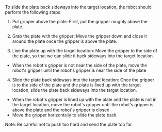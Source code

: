 To slide the plate back sideways into the target location, the robot should perform the following steps:

1. Put gripper above the plate: First, put the gripper roughly above the plate. 

2. Grab the plate with the gripper: Move the gripper down and close it around the plate once the gripper is above the plate.

3. Line the plate up with the target location: Move the gripper to the side of the plate, so that we can slide it back sideways into the target location. 

- When the robot's gripper is not near the side of the plate, move the robot's gripper until the robot's gripper is near the side of the plate

4. Slide the plate back sideways into the target location: Once the gripper is to the side of the plate and the plate is lined up with the target location, slide the plate back sideways into the target location.

- When the robot's gripper is lined up with the plate and the plate is not in the target location, move the robot's gripper until the robot's gripper is above the plate and the robot's gripper is closed
- Move the gripper horizontally to slide the plate back. 

Note: Be careful not to push too hard and send the plate too far.